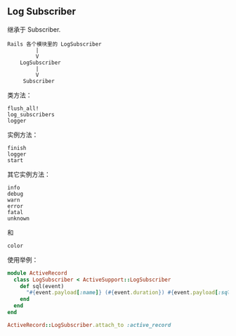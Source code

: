 ## Log Subscriber

继承于 Subscriber.

```
Rails 各个模块里的 LogSubscriber
         |
         V
    LogSubscriber
         |
         V
     Subscriber
```

类方法：

```
flush_all!
log_subscribers
logger
```

实例方法：

```
finish
logger
start
```

其它实例方法：

```
info
debug
warn
error
fatal
unknown
```


和

```
color
```

使用举例：

```ruby
module ActiveRecord
  class LogSubscriber < ActiveSupport::LogSubscriber
    def sql(event)
      "#{event.payload[:name]} (#{event.duration}) #{event.payload[:sql]}"
    end
  end
end

ActiveRecord::LogSubscriber.attach_to :active_record
```
